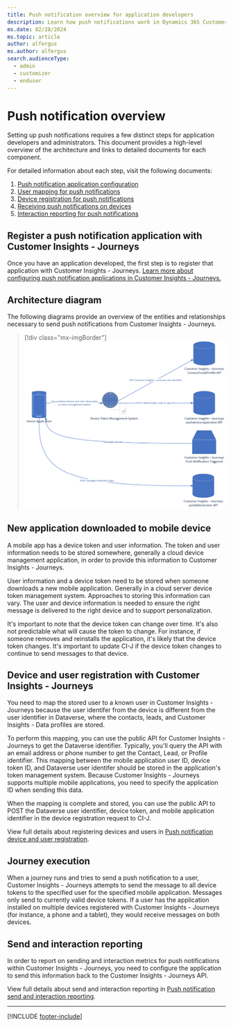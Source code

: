 ```yaml
---
title: Push notification overview for application developers
description: Learn how push notifications work in Dynamics 365 Customer Insights - Journeys.
ms.date: 02/28/2024
ms.topic: article
author: alfergus
ms.author: alfergus
search.audienceType: 
  - admin
  - customizer
  - enduser
---
```


# Push notification overview

Setting up push notifications requires a few distinct steps for application developers and administrators. This document provides a high-level overview of the architecture and links to detailed documents for each component.

For detailed information about each step, visit the following documents:

1. [Push notification application configuration](real-time-marketing-push-notifications-setup.md)
1. [User mapping for push notifications](real-time-marketing-push-user-mapping.md)
1. [Device registration for push notifications](real-time-marketing-developer-push.md)
1. [Receiving push notifications on devices](real-time-marketing-developer-notifications.md)
1. [Interaction reporting for push notifications](real-time-marketing-developer-push-interactions.md)

## Register a push notification application with Customer Insights - Journeys

Once you have an application developed, the first step is to register that application with Customer Insights - Journeys. [Learn more about configuring push notification applications in Customer Insights - Journeys.](real-time-marketing-push-notification-setup.md)

## Architecture diagram

The following diagrams provide an overview of the entities and relationships necessary to send push notifications from Customer Insights - Journeys.

> [!div class="mx-imgBorder"]
> ![Push notifications overview diagram.](media/real-time-marketing-push-notification-overview.png "Push notifications overview diagram")

## New application downloaded to mobile device

A mobile app has a device token and user information. The token and user information needs to be stored somewhere, generally a cloud device management application, in order to provide this information to Customer Insights - Journeys.

User information and a device token need to be stored when someone downloads a new mobile application. Generally in a cloud server device token management system. Approaches to storing this information can vary. The user and device information is needed to ensure the right message is delivered to the right device and to support personalization.

It's important to note that the device token can change over time. It's also not predictable what will cause the token to change. For instance, if someone removes and reinstalls the application, it's likely that the device token changes. It's important to update CI-J if the device token changes to continue to send messages to that device.

## Device and user registration with Customer Insights - Journeys

You need to map the stored user to a known user in Customer Insights - Journeys because the user identifer from the device is different from the user identifier in Dataverse, where the contacts, leads, and Customer Insights - Data profiles are stored.

To perform this mapping, you can use the public API for Customer Insights - Journeys to get the Dataverse identifier. Typically, you'll query the API with an email address or phone number to get the Contact, Lead, or Profile identifier. This mapping between the mobile application user ID, device token ID, and Dataverse user identifer should be stored in the application's token management system. Because Customer Insights - Journeys supports multiple mobile applications, you need to specify the application ID when sending this data.

When the mapping is complete and stored, you can use the public API to POST the Dataverse user identifier, device token, and mobile application identifier in the device registration request to CI-J.

View full details about registering devices and users in [Push notification device and user registration](real-time-marketing-push-user-device-registration.md).

## Journey execution

When a journey runs and tries to send a push notification to a user, Customer Insights - Journeys attempts to send the message to all device tokens to the specified user for the specified mobile application. Messages only send to currently valid device tokens. If a user has the application installed on multiple devices registered with Customer Insights - Journeys (for instance, a phone and a tablet), they would receive messages on both devices.

## Send and interaction reporting

In order to report on sending and interaction metrics for push notifications within Customer Insights - Journeys, you need to configure the application to send this information back to the Customer Insights - Journeys API.

View full details about send and interaction reporting in [Push notification send and interaction reporting](real-time-marketing-developer-notifications.md).

---

[!INCLUDE [footer-include](./includes/footer-banner.md)]